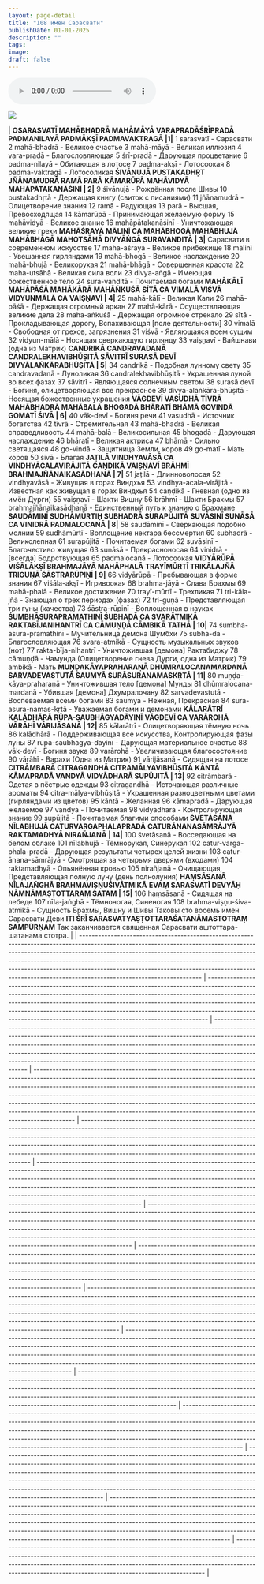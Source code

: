 ```yaml
---
layout: page-detail
title: "108 имен Сарасвати"
publishDate: 01-01-2025
description: ""
tags:
image:
draft: false
---
```


<audio title=" - 108 имен Сарасвати.mp3" src="https://filer-api.advayta.org/v1.0/public/files/72694" controls=""></audio>

![](/upload/iblock/240/240e42a3d3b2305da4f1c223375d9884.jpg) 

| **ОSARASVATĪ MAHĀBHADRĀ MAHĀMĀYĀ VARAPRADĀŚRĪPRADĀ** **PADMANILAYĀ PADMĀKṢĪ PADMAVAKTRAGĀ \|1|**  1 sarasvatī - Сарасвати 2 mahā-bhadrā - Великое счастье 3 mahā-māyā - Великая иллюзия 4 vara-pradā - Благоcловляющая 5 śrī-pradā - Дарующая процветание 6 padma-nilayā - Обитающая в лотосе 7 padma-akṣī - Лотосоокая 8 padma-vaktragā - Лотосоликая **ŚIVĀNUJĀ PUSTAKADHṚT JÑĀNAMUDRĀ RAMĀ PARĀ**   **KĀMARŪPĀ MAHĀVIDYĀ MAHĀPĀTAKANĀŚINĪ | 2|**  9 śivānujā - Рождённая после Шивы 10 pustakadhṛtā - Держащая книгу (свиток с писаниями) 11 jñānamudrā - Олицетворение знания 12 ramā - Радующая 13 parā - Высшая, Превосходящая 14 kāmarūpā - Принимающая желаемую форму 15 mahāvidyā - Великое знание 16 mahāpātakanāśinī - Уничтожающая великие грехи **MAHĀŚRAYĀ MĀLINĪ CA MAHĀBHOGĀ MAHĀBHUJĀ**   **MAHĀBHĀGĀ MAHOTSĀHĀ DIVYĀṄGĀ SURAVANDITĀ | 3|**  Сарасвати в современном искусстве 17 maha-aśrayā - Великое прибежище 18 mālinī - Увешанная гирляндами 19 mahā-bhogā - Великое наслаждение 20 mahā-bhujā - Великорукая 21 mahā-bhāgā - Совершенная красота 22 maha-utsāhā - Великая сила воли 23 divya-aṅgā - Имеющая божественное тело 24 sura-vanditā - Почитаемая богами **MAHĀKĀLĪ MAHĀPĀŚĀ MAHĀKĀRĀ MAHĀṄKUŚĀ**   **SĪTĀ CA VIMALĀ VIŚVĀ VIDYUNMĀLĀ CA VAIṢṆAVĪ | 4|**  25 mahā-kālī - Великая Кали 26 mahā-pāśā - Держащая огромный аркан 27 mahā-kārā - Осуществляющая великие дела 28 maha-aṅkuśā - Держащая огромное стрекало 29 sītā - Прокладывающая дорогу, Вспахивающая \[поле деятельности\] 30 vimalā - Свободная от грехов, загрязнения 31 viśvā - Являющаяся всем сущим 32 vidyun-mālā - Носящая сверкающую гирлянду 33 vaiṣṇavī - Вайшнави (одна из Матрик) **CANDRIKĀ CANDRAVADANĀ CANDRALEKHAVIBHŪṢITĀ**   **SĀVITRĪ SURASĀ DEVĪ DIVYĀLAṄKĀRABHŪṢITĀ | 5|**  34 candrikā - Подобная лунному свету 35 candravadanā - Луноликая 36 candralekhavibhūṣitā - Украшенная луной во всех фазах 37 sāvitrī - Являющаяся солнечным светом 38 surasā devī - Богиня, олицетворяющая все прекрасное 39 divya-alaṅkāra-bhūṣitā - Носящая божественные украшения **VĀGDEVĪ VASUDHĀ TĪVRĀ MAHĀBHADRĀ MAHĀBALĀ**   **BHOGADĀ BHĀRATĪ BHĀMĀ GOVINDĀ GOMATĪ ŚIVĀ | 6|**  40 vāk-devī - Богиня речи 41 vasudhā - Источник богатства 42 tīvrā - Стремительная 43 mahā-bhadrā - Великая справедливость 44 mahā-balā - Великосильная 45 bhogadā - Дарующая наслаждение 46 bhāratī - Великая актриса 47 bhāmā - Сильно светящаяся 48 go-vindā - Защитница Земли, коров 49 go-matī - Мать коров 50 śivā - Благая **JAṬILĀ VINDHYAVĀSĀ CA VINDHYĀCALAVIRĀJITĀ**   **CAṆḌIKĀ VAIṢṆAVĪ BRĀHMĪ BRAHMAJÑĀNAIKASĀDHANĀ | 7|**  51 jaṭilā - Длинноволосая 52 vindhyavāsā - Живущая в горах Виндхья 53 vindhya-acala-virājitā - Известная как живущая в горах Виндхья 54 caṇḍikā - Гневная (одно из имён Дурги) 55 vaiṣṇavī - Шакти Вишну 56 brāhmī - Шакти Брахмы 57 brahmajñānaikasādhanā - Единственный путь к знанию о Брахмане **SAUDĀMINĪ SUDHĀMŪRTIḤ SUBHADRĀ SURAPŪJITĀ**   **SUVĀSINĪ SUNĀSĀ CA VINIDRĀ PADMALOCANĀ | 8|**  58 saudāminī - Сверкающая подобно молнии 59 sudhāmūrtī - Воплощение нектара бессмертия 60 subhadrā - Великолепная 61 surapūjitā - Почитаемая богами 62 suvāsinī - Благочестиво живущая 63 sunāsā - Прекрасноносая 64 vinidrā - \[всегда\] Бодрствующая 65 padmalocanā - Лотосоокая **VIDYĀRŪPĀ VIŚĀLĀKṢĪ BRAHMAJĀYĀ MAHĀPHALĀ**   **TRAYĪMŪRTĪ TRIKĀLAJÑĀ TRIGUṆĀ ŚĀSTRARŪPIṆĪ | 9|**  66 vidyārūpā - Пребывающая в форме знания 67 viśāla-akṣī - Игривоокая 68 brahma-jāyā - Слава Брахмы 69 mahā-phalā - Великое достижение 70 trayī-mūrtī - Трехликая 71 tri-kāla-jñā - Знающая о трех периодах (фазах) 72 tri-guṇā - Представляющая три гуны (качества) 73 śāstra-rūpiṇī - Воплощенная в науках **ŚUMBHĀSURAPRAMATHINĪ ŚUBHADĀ CA SVARĀTMIKĀ**   **RAKTABĪJANIHANTRĪ CA CĀMUṆḌĀ CĀMBIKĀ TATHĀ | 10|**  74 śumbha-asura-pramathinī - Мучительница демона Шумбхи 75 śubha-dā - Благословляющая 76 svara-atmikā - Cущность музыкальных звуков (нот) 77 rakta-bīja-nihantrī - Уничтожившая \[демона\] Рактабиджу 78 cāmuṇḍā - Чамунда (Олицетворение гнева Дурги, одна из Матрик) 79 ambikā - Мать **MUṆḌAKĀYAPRAHARAṆĀ DHŪMRALOCANAMARDANĀ**   **SARVADEVASTUTĀ SAUMYĀ SURĀSURANAMASKṚTĀ | 11|**  80 muṇḍa-kāya-praharaṇā - Уничтожившая тело \[демона\] Мунды 81 dhūmralocana-mardanā - Убившая \[демона\] Дхумралочану 82 sarvadevastutā - Воспеваемая всеми богами 83 saumyā - Нежная, Прекрасная 84 sura-asura-namas-kṛtā - Уважаемая богами и демонами **KĀLARĀTRĪ KALĀDHĀRĀ RŪPA-SAUBHĀGYADĀYINĪ**   **VĀGDEVĪ CA VARĀROHĀ VĀRĀHĪ VĀRIJĀSANĀ | 12|**  85 kālarātrī - Олицетворяющая тёмную ночь 86 kalādhārā - Поддерживающая все искусства, Контролирующая фазы луны 87 rūpa-saubhāgya-dāyinī - Дарующая материальное счастье 88 vāk-devī - Богиня звука 89 varārohā - Увеличивающая благосостояние 90 vārāhī - Варахи (Одна из Матрик) 91 vārijāsanā - Сидящая на лотосе **CITRĀMBARĀ CITRAGANDHĀ CITRAMĀLYAVIBHŪṢITĀ**   **KĀNTĀ KĀMAPRADĀ VANDYĀ VIDYĀDHARĀ SUPŪJITĀ | 13|**  92 citrāmbarā - Одетая в пёстрые одежды 93 citragandhā - Источающая различные ароматы 94 citra-mālya-vibhūṣitā - Украшенная разноцветными цветами (гирляндами из цветов) 95 kāntā - Желанная 96 kāmapradā - Дарующая желаемое 97 vandyā - Почитаемая 98 vidyādharā - Контролирующая знание 99 supūjitā - Почитаемая благими способами **ŚVETĀSANĀ NĪLABHUJĀ CATURVARGAPHALAPRADĀ**   **CATURĀNANASĀMRĀJYĀ RAKTAMADHYĀ NIRAÑJANĀ | 14|**  100 śvetāsanā - Восседающая на белом облаке 101 nīlabhujā - Тёмнорукая, Синерукая 102 catur-varga-phala-pradā - Дарующая результаты четырех целей жизни 103 catur-ānana-sāmrājyā - Смотрящая за четырьмя дверями (входами) 104 raktamadhyā - Опьянённая кровью 105 nirañjanā - Очищающая, Представляющая полную луну (день полнолуния) **HAṂSĀSANĀ NĪLAJAṄGHĀ BRAHMAVIṢṆUŚIVĀTMIKĀ**   **EVAṂ SARASVATĪ DEVYĀḤ NĀMNĀMAṢṬOTTARAṂ ŚATAM | 15|**  106 haṃsāsanā - Сидящая на лебеде 107 nīla-jaṅghā - Тёмноногая, Синеногая 108 brahma-viṣṇu-śiva-atmikā - Сущность Брахмы, Вишну и Шивы  Таковы сто восемь имен Сарасвати Деви **ITI ŚRĪ SARASVATYAṢṬOTTARAŚATANĀMASTOTRAṂ SAMPŪRṆAM**  Так заканчивается священная Сарасвати аштоттара-шатанама стотра. |
| -------------------------------------------------------------------------------------------------------------------------------------------------------------------------------------------------------------------------------------------------------------------------------------------------------------------------------------------------------------------------------------------------------------------------------------------- | ------------------------------------------------------------------------------------------------------------------------------------------------------------------------------------------------------------------------------------------------------------------------------------------------------------------------------------------------------------------------------------------------------ | ------------------------------------------------------------------------------------------------------------------------------------------------------------------------------------------------------------------------------------------------------------------------------------------------------------------------------------------------------------------------------------------------------------------------- | ------------------------------------------------------------------------------------------------------------------------------------------------------------------------------------------------------------------------------------------------------------------------------------------------------------------------------------------------------------------------------------------------------------------------------------------------------------------------------------------------- | -------------------------------------------------------------------------------------------------------------------------------------------------------------------------------------------------------------------------------------------------------------------------------------------------------------------------------------------------------------------------------------- | --------------------------------------------------------------------------------------------------------------------------------------------------------------------------------------------------------------------------------------------------------------------------------------------------------------------------------------------------------------------------------------------------------------------------------------- | ------------------------------------------------------------------------------------------------------------------------------------------------------------------------------------------------------------------------------------------------------------------------------------------------------------------------------------------------------------------------------------------------- | ------------------------------------------------------------------------------------------------------------------------------------------------------------------------------------------------------------------------------------------------------------------------------------------------------------------------------------------------------------------------------------ | ---------------------------------------------------------------------------------------------------------------------------------------------------------------------------------------------------------------------------------------------------------------------------------------------------------------------------------------------------------------------------------------------------------------- | ------------------------------------------------------------------------------------------------------------------------------------------------------------------------------------------------------------------------------------------------------------------------------------------------------------------------------------------------------------------------------------- | ------------------------------------------------------------------------------------------------------------------------------------------------------------------------------------------------------------------------------------------------------------------------------------------------------------------------------------------------------- | ------------------------------------------------------------------------------------------------------------------------------------------------------------------------------------------------------------------------------------------------------------------------------------------------------------------------------------------------------------------------------------------------------------------------- | -------------------------------------------------------------------------------------------------------------------------------------------------------------------------------------------------------------------------------------------------------------------------------------------------------------------------------------------------------------------------------------------------------------------------------------- | -------------------------------------------------------------------------------------------------------------------------------------------------------------------------------------------------------------------------------------------------------------------------------------------------------------------------------------------------------------------------------------------------------------------------------------------- | -------------------------------------------------------------------------------------------------------------------------------------------------------------------------------------------------------------------------------------------------------------------------------------------------------------- |

  
